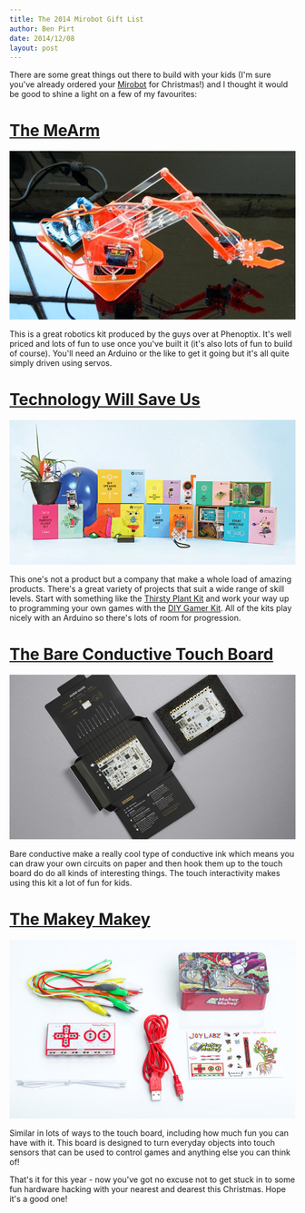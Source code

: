 ```yaml
---
title: The 2014 Mirobot Gift List
author: Ben Pirt
date: 2014/12/08
layout: post
---
```


There are some great things out there to build with your kids (I'm sure you've already ordered your [Mirobot](http://shop.mirobot.io) for Christmas!) and I thought it would be good to shine a light on a few of my favourites:

[The MeArm](http://www.phenoptix.com/products/mearm-pocket-sized-robot-arm)
==========

![MeArm](/assets/xmas-list/mearm.jpg "MeArm")

This is a great robotics kit produced by the guys over at Phenoptix. It's well priced and lots of fun to use once you've built it (it's also lots of fun to build of course). You'll need an Arduino or the like to get it going but it's all quite simply driven using servos.


[Technology Will Save Us](http://www.techwillsaveus.com/shops/diy-kits/)
=======================

![TWSU](/assets/xmas-list/twsu.jpg "TWSU")

This one's not a product but a company that make a whole load of amazing products. There's a great variety of projects that suit a wide range of skill levels. Start with something like the [Thirsty Plant Kit](http://www.techwillsaveus.com/shop/diy-kits/diy-thirsty-plant-kit/) and work your way up to programming your own games with the [DIY Gamer Kit](http://www.techwillsaveus.com/shop/diy-kits/diy-gamer-kit-without-arduino/). All of the kits play nicely with an Arduino so there's lots of room for progression.


[The Bare Conductive Touch Board](http://www.bareconductive.com/shop/touch-board-inventors-kit/)
===============================

![Touchboard](/assets/xmas-list/touchboard.jpg "Touchboard")

Bare conductive make a really cool type of conductive ink which means you can draw your own circuits on paper and then hook them up to the touch board do do all kinds of interesting things. The touch interactivity makes using this kit a lot of fun for kids.

[The Makey Makey](http://www.makeymakey.com/)
==============

![Makey Makey](/assets/xmas-list/makey.jpg "Makey Makey")

Similar in lots of ways to the touch board, including how much fun you can have with it. This board is designed to turn everyday objects into touch sensors that can be used to control games and anything else you can think of!


That's it for this year - now you've got no excuse not to get stuck in to some fun hardware hacking with your nearest and dearest this Christmas. Hope it's a good one!